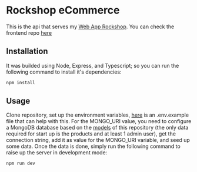 # Rockshop eCommerce

This is the api that serves my [Web App Rockshop](https://rockshop.onrender.com/). You can check the frontend repo [here](https://github.com/Wildereduardoleon85/rock-shop-ecommerce-frontend)

## Installation

It was builded using Node, Express, and Typescript; so you can run the following command to install it's dependencies:

```bash
npm install
```

## Usage

Clone repository, set up the environment variables, [here](https://github.com/Wildereduardoleon85/rock-shop-ecommerce-backend/blob/main/.env.example) is an .env.example file that can help with this. For the MONGO_URI value, you need to configure a MongoDB database based on the [models](https://github.com/Wildereduardoleon85/rock-shop-ecommerce-backend/tree/main/src/models) of this repository (the only data required for start up is the products and at least 1 admin user), get the connection string, add it as value for the MONGO_URI variable, and seed up some data. Once the data is done, simply run the following command to raise up the server in development mode:

```bash
npm run dev
```
